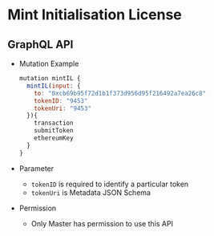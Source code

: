 
# Mint Initialisation License

## GraphQL API

- Mutation Example
  ```javascript
  mutation mintIL {
    mintIL(input: {
      to: "0xcb69b95f72d1b1f373d956d95f216492a7ea26c8"
      tokenID: "9453"
      tokenUri: "9453"
    }){
      transaction
      submitToken
      ethereumKey
    }
  }
  ```



- Parameter
  - `tokenID` is required to identify a particular token
  - `tokenUri` is Metadata JSON Schema

- Permission
  - Only Master has permission to use this API
